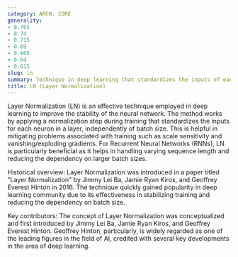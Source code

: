 ```yaml
---
category: ARCH, CORE
generality:
- 0.765
- 0.74
- 0.715
- 0.69
- 0.665
- 0.64
- 0.615
slug: ln
summary: Technique in deep learning that standardizes the inputs of each layer independently, improving the stability of the neural network.
title: LN (Layer Normalization)
---
```


Layer Normalization (LN) is an effective technique employed in deep learning to improve the stability of the neural network. The method works by applying a normalization step during training that standardizes the inputs for each neuron in a layer, independently of batch size. This is helpful in mitigating problems associated with training such as scale sensitivity and vanishing/exploding gradients. For Recurrent Neural Networks (RNNs), LN is particularly beneficial as it helps in handling varying sequence length and reducing the dependency on larger batch sizes.

Historical overview: Layer Normalization was introduced in a paper titled "Layer Normalization" by Jimmy Lei Ba, Jamie Ryan Kiros, and Geoffrey Everest Hinton in 2016. The technique quickly gained popularity in deep learning community due to its effectiveness in stabilizing training and reducing the dependency on batch size.

Key contributors: The concept of Layer Normalization was conceptualized and first introduced by Jimmy Lei Ba, Jamie Ryan Kiros, and Geoffrey Everest Hinton. Geoffrey Hinton, particularly, is widely regarded as one of the leading figures in the field of AI, credited with several key developments in the area of deep learning.